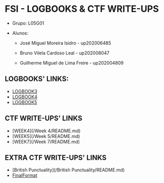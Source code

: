# FSI - LOGBOOKS & CTF WRITE-UPS



* Grupo: L05G01


* Alunos:

    - José Miguel Moreira Isidro - up202006485 


    - Bruno Vilela Cardoso Leal - up202008047


    - Guilherme Miguel de Lima Freire - up202004809
 
  
## LOGBOOKS' LINKS:

- [LOGBOOK3](LOGBOOK3.md)
- [LOGBOOK4](LOGBOOK4.md)
- [LOGBOOK5](LOGBOOK5.md)

## CTF WRITE-UPS' LINKS

- [WEEK4](/Week 4/README.md)
- [WEEK5](/Week 5/README.md)
- [WEEK7](/Week 7/README.md)

## EXTRA CTF WRITE-UPS' LINKS

- [British Punctuality](/British Punctuality/README.md)
- [FinalFormat](/FinalFormat/README.md)
